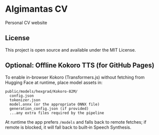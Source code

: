 # Algimantas CV

Personal CV website

## License

This project is open source and available under the MIT License.

## Optional: Offline Kokoro TTS (for GitHub Pages)

To enable in-browser Kokoro (Transformers.js) without fetching from Hugging Face at runtime, place model assets in:

```
public/models/hexgrad/Kokoro-82M/
  config.json
  tokenizer.json
  model.onnx (or the appropriate ONNX file)
  generation_config.json (if provided)
  ...any extra files required by the pipeline
```

At runtime the app prefers `/models` and falls back to remote fetches; if remote is blocked, it will fall back to built‑in Speech Synthesis.
